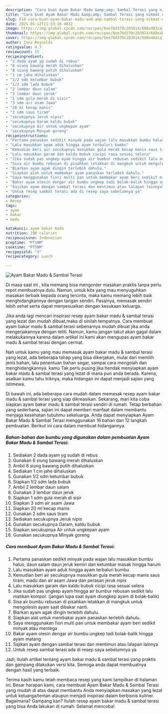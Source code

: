 ```yaml
---
description: "Cara buat Ayam Bakar Madu &amp;amp; Sambal Terasi yang nikmat dan Mudah Dibuat"
title: "Cara buat Ayam Bakar Madu &amp;amp; Sambal Terasi yang nikmat dan Mudah Dibuat"
slug: 618-cara-buat-ayam-bakar-madu-and-amp-sambal-terasi-yang-nikmat-dan-mudah-dibuat
date: 2021-05-12T11:53:10.483Z
image: https://img-global.cpcdn.com/recipes/6ee76d370c203914/680x482cq70/ayam-bakar-madu-sambal-terasi-foto-resep-utama.jpg
thumbnail: https://img-global.cpcdn.com/recipes/6ee76d370c203914/680x482cq70/ayam-bakar-madu-sambal-terasi-foto-resep-utama.jpg
cover: https://img-global.cpcdn.com/recipes/6ee76d370c203914/680x482cq70/ayam-bakar-madu-sambal-terasi-foto-resep-utama.jpg
author: Inez Reynolds
ratingvalue: 4.7
reviewcount: 15
recipeingredient:
- "2 dada ayam yg sudah di rebus"
- "6 siung bawang merah dihaluskan"
- "8 siung bawang putih dihaluskan"
- "1 cm jahe dihaluskan"
- "1/2 sdm ketumbar bubuk"
- "1/2 sdm lada bubuk"
- "2 lembar daun salam"
- "3 lembar daun jeruk"
- "1 sdm gula merah di sisir"
- "3 sdm air asam Jawa"
- "20 ml kecap manis"
- "2 sdm saus tiram"
- "secukupnya Jeruk nipis"
- "secukupnya Garam kaldu bubuk"
- "secukupnya Air untuk ungkepan ayam"
- "secukupnya Minyak goreng"
recipeinstructions:
- "Pertama panaskan sedikit minyak pada wajan lalu masukkan bumbu halus, daun salam daun jeruk kemiri dan ketumbar masak hingga harum"
- "Lalu masukkan ayam aduk hingga ayam terbaluri bumbu"
- "Kemudian beri air secukupnya masukkan gula merah kecap manis saus tiram, madu dan air asam Jawa dan perasan jeruk nipis"
- "Lalu masukkan garam dan kaldu bubuk cicipi rasa sesuai selera"
- "Jika sudah pas ungkep ayam hingga air bumbur rebusan sedikit lalu matikan kompor. (jangan lupa saat ayam diungkep ayam di bolak-balik)"
- "Sisa air bumbu rebusan di pisahkan letakkan di mangkuk untuk mengolesin ayam saat dibakar nanti."
- "Biarkan ayam agak dingin terlebih dahulu."
- "Siapkan alat untuk membakar ayam panaskan terlebih dahulu."
- "Saya menggunakan fiori multi pan untuk membakar ayam beri sedikit minyak atau mentega"
- "Bakar ayam olesin dengar air bumbu ungkep tadi bolak-balik hingga ayam matang"
- "Sajikan ayam dengan sambal terasi dan mentimun atau lalapan lainnya"
- "Untuk resep sambal terasi ada di resep saya sebelumnya ya"
categories:
- Resep
tags:
- ayam
- bakar
- madu

katakunci: ayam bakar madu 
nutrition: 190 calories
recipecuisine: Indonesian
preptime: "PT19M"
cooktime: "PT59M"
recipeyield: "3"
recipecategory: Lunch

---
```



![Ayam Bakar Madu &amp; Sambal Terasi](https://img-global.cpcdn.com/recipes/6ee76d370c203914/680x482cq70/ayam-bakar-madu-sambal-terasi-foto-resep-utama.jpg)

Di masa  saat ini , kita memang bisa mengorder masakan praktis tanpa perlu repot membuatnya dulu. Namun, untuk kita yang mau menyuguhkan masakan terbaik kepada orang tercinta, maka kamu memang lebih baik menghidangkannya dengan tangan sendiri. Pasalnya, memasak sendiri lebih sehat serta dapat menyesuaikan dengan kesukaan keluarga.

Jika anda lagi mencari inspirasi resep ayam bakar madu &amp; sambal terasi yang lezat dan mudah dibuat,maka di sinilah tempatnya. Cara membuat ayam bakar madu &amp; sambal terasi  sebenarnya mudah dibuat jika anda mengerjakannya dengan teliti. Namun, kamu jangan takut akan gagal dalam melakukannya 
karena dalam artikel ini kami akan mengupas ayam bakar madu &amp; sambal terasi dengan cermat.  



Nah untuk kamu yang mau memasak ayam bakar madu &amp; sambal terasi yang lezat, ada beberapa tahap yang bisa dikerjakan, mulai dari memilih jenis bahan, lalu penentuan bahan segar, sampai cara mengolah dan menghidangkannya. kamu Tak perlu pusing jika hendak menyiapkan ayam bakar madu &amp; sambal terasi yang lezat di mana pun anda berada. Karena, asalkan kamu  tahu triknya, maka hidangan ini dapat menjadi sajian yang istimewa.

Di bawah ini, ada beberapa cara mudah dalam memasak resep ayam bakar madu &amp; sambal terasi yang siap dikreasikan. Sekarang, mari kita coba siapkan ayam bakar madu &amp; sambal terasi sendiri di rumah. Tetap berbahan yang sederhana, sajian ini dapat memberi manfaat dalam membantu menjaga kesehatan tubuhmu sekeluarga. Anda dapat menyiapkan Ayam Bakar Madu &amp; Sambal Terasi menggunakan 16 bahan dan 12 langkah pembuatan. Berikut ini cara dalam membuat hidangannya.

<!--inarticleads1-->

##### Bahan-bahan dan bumbu yang digunakan dalam pembuatan Ayam Bakar Madu &amp; Sambal Terasi:

1. Sediakan 2 dada ayam yg sudah di rebus
1. Gunakan 6 siung bawang merah dihaluskan
1. Ambil 8 siung bawang putih dihaluskan
1. Sediakan 1 cm jahe dihaluskan
1. Gunakan 1/2 sdm ketumbar bubuk
1. Siapkan 1/2 sdm lada bubuk
1. Ambil 2 lembar daun salam
1. Gunakan 3 lembar daun jeruk
1. Siapkan 1 sdm gula merah di sisir
1. Siapkan 3 sdm air asam Jawa
1. Siapkan 20 ml kecap manis
1. Gunakan 2 sdm saus tiram
1. Sediakan secukupnya Jeruk nipis
1. Gunakan secukupnya Garam, kaldu bubuk
1. Siapkan secukupnya Air untuk ungkepan ayam
1. Gunakan secukupnya Minyak goreng




<!--inarticleads2-->

##### Cara membuat Ayam Bakar Madu &amp; Sambal Terasi:

1. Pertama panaskan sedikit minyak pada wajan lalu masukkan bumbu halus, daun salam daun jeruk kemiri dan ketumbar masak hingga harum
1. Lalu masukkan ayam aduk hingga ayam terbaluri bumbu
1. Kemudian beri air secukupnya masukkan gula merah kecap manis saus tiram, madu dan air asam Jawa dan perasan jeruk nipis
1. Lalu masukkan garam dan kaldu bubuk cicipi rasa sesuai selera
1. Jika sudah pas ungkep ayam hingga air bumbur rebusan sedikit lalu matikan kompor. (jangan lupa saat ayam diungkep ayam di bolak-balik)
1. Sisa air bumbu rebusan di pisahkan letakkan di mangkuk untuk mengolesin ayam saat dibakar nanti.
1. Biarkan ayam agak dingin terlebih dahulu.
1. Siapkan alat untuk membakar ayam panaskan terlebih dahulu.
1. Saya menggunakan fiori multi pan untuk membakar ayam beri sedikit minyak atau mentega
1. Bakar ayam olesin dengar air bumbu ungkep tadi bolak-balik hingga ayam matang
1. Sajikan ayam dengan sambal terasi dan mentimun atau lalapan lainnya
1. Untuk resep sambal terasi ada di resep saya sebelumnya ya




Jadi, itulah artikel tentang  ayam bakar madu &amp; sambal terasi  yang praktis dan gampang dilakukan versi kita. Semoga anda dapat membuatnya dengan hasil yang terbaik. 

Terima kasih kamu telah membaca resep yang kami tampilkan di halaman ini. Besar harapan kami, cara membuat  Ayam Bakar Madu &amp; Sambal Terasi yang mudah di atas dapat membantu Anda menyiapkan masakan yang lezat untuk keluarga/teman ataupun menjadi inspirasi dalam berbisnis kuliner. Bagaimana? Gampang kan? Itulah resep ayam bakar madu &amp; sambal terasi yang bisa Anda lakukan di rumah. Selamat mencoba!

